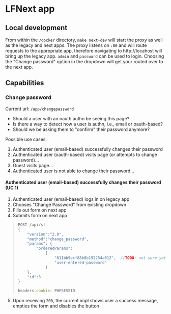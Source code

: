 # LFNext app

## Local development

From within the `/docker` directory, `make next-dev` will start the proxy as well as the legacy and next apps.  The proxy listens on `:80` and will route requests to the appropriate app, therefore navigating to http://locahost will bring up the legacy app.  `admin` and `password` can be used to login.  Choosing the "Change password" option in the dropdown will get your routed over to the next app.

## Capabilities

### Change password

Current url: `/app/changepassword`

* Should a user with an oauth authn be seeing this page?
* Is there a way to detect how a user is authn, i.e., email or oauth-based?
* Should we be asking them to "confirm" their password anymore?

Possible use cases:
1. Authenticated user (email-based) successfully changes their password
1. Authenticated user (oauth-based) visits page (or attempts to change password)...
1. Guest visits page...
1. Authenticated user is not able to change their password...

#### Authenticated user (email-based) successfully changes their password (UC 1)
1. Authenticated user (email-based) logs in on legacy app
1. Chooses "Change Password" from existing dropdown
1. Fills out form on next app
1. Submits form on next app
> ```js
> POST /api/sf
> {
>     "version":"2.0",
>     "method":"change_password",
>     "params": {
>         "orderedParams":
>             [
>                 "611bb9ecf88b8b192254a012",  //TODO: not sure yet where to get this from, probably a user ID
>                 "user-entered-password"
>             ]
>     },
>     "id":3
> }
>
> headers.cookie: PHPSESSID
> ```
5. Upon receiving `200`, the current impl shows user a success message, empties the form and disables the button
